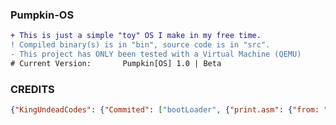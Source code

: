### Pumpkin-OS ###
```diff
+ This is just a simple "toy" OS I make in my free time.
! Compiled binary(s) is in "bin", source code is in "src".
- This project has ONLY been tested with a Virtual Machine (QEMU)
# Current Version: ⠀⠀⠀⠀⠀Pumpkin[OS] 1.0 | Beta
```
### CREDITS ###
```json
{"KingUndeadCodes": {"Commited": ["bootLoader", {"print.asm": {"from: "Absurdponcho"}}}} 
```
